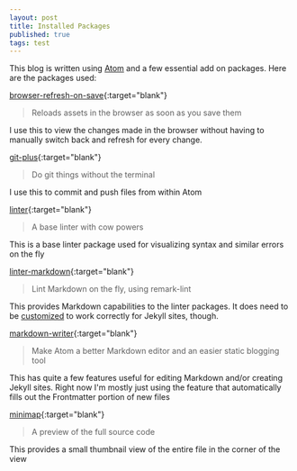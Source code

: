 ```yaml
---
layout: post
title: Installed Packages
published: true
tags: test
---
```


This blog is written using [Atom](https://atom.io) and a few essential add on packages.  Here are the packages used:

[browser-refresh-on-save](https://atom.io/packages/browser-refresh-on-save){:target="blank"}

>Reloads assets in the browser as soon as you save them

I use this to view the changes made in the browser without having to manually switch back and refresh for every change.

[git-plus](https://atom.io/packages/git-plus){:target="blank"}

>Do git things without the terminal

I use this to commit and push files from within Atom

[linter](https://atom.io/packages/linter){:target="blank"}

>A base linter with cow powers

This is a base linter package used for visualizing syntax and similar errors on the fly

[linter-markdown](https://atom.io/packages/linter-markdown){:target="blank"}

>Lint Markdown on the fly, using remark-lint

This provides Markdown capabilities to the linter packages. It does need to be [customized](/customizations-for-linter-markdown) to work correctly for Jekyll sites, though.

[markdown-writer](https://atom.io/packages/markdown-writer){:target="blank"}

>Make Atom a better Markdown editor and an easier static blogging tool

This has quite a few features useful for editing Markdown and/or creating Jekyll sites.  Right now I'm mostly just using the feature that automatically fills out the Frontmatter portion of new files

[minimap](https://atom.io/packages/minimap){:target="blank"}

>A preview of the full source code

This provides a small thumbnail view of the entire file in the corner of the view
